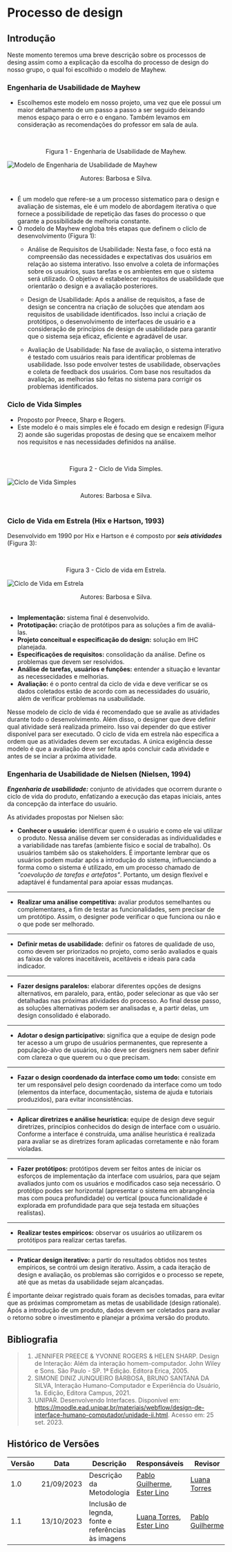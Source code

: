 # **Processo de design**

## Introdução

Neste momento teremos uma breve descrição sobre os processos de desing assim como a explicação da escolha do processo de design do nosso grupo, o qual foi escolhido o modelo de Mayhew.

### **Engenharia de Usabilidade de Mayhew**

- Escolhemos este modelo em nosso projeto, uma vez que ele possui um maior detalhamento de um passo a passo a ser seguido deixando menos espaço para o erro e o engano. Também levamos em consideração as recomendações do professor em sala de aula.

<br><figcaption align="center">Figura 1 - Engenharia de Usabilidade de Mayhew.</figcaption>

![Modelo de Engenharia de Usabilidade de Mayhew](https://player.slideplayer.com.br/80/13462698/slides/slide_10.jpg)

<figcaption align="center">Autores: Barbosa e Silva.</figcaption><br>

- É um modelo que refere-se a um processo sistematico para o design e avaliação de sistemas, ele é um modelo de abordagem iterativa o que fornece a possibilidade de repetição das fases do processo o que garante a possibilidade de melhoria constante.
- O modelo de Mayhew engloba três etapas que definem o cliclo de desenvolvimento (Figura 1):
  - Análise de Requisitos de Usabilidade: Nesta fase, o foco está na compreensão das necessidades e expectativas dos usuários em relação ao sistema interativo. Isso envolve a coleta de informações sobre os usuários, suas tarefas e os ambientes em que o sistema será utilizado. O objetivo é estabelecer requisitos de usabilidade que orientarão o design e a avaliação posteriores.

  - Design de Usabilidade: Após a análise de requisitos, a fase de design se concentra na criação de soluções que atendam aos requisitos de usabilidade identificados. Isso inclui a criação de protótipos, o desenvolvimento de interfaces de usuário e a consideração de princípios de design de usabilidade para garantir que o sistema seja eficaz, eficiente e agradável de usar.

  - Avaliação de Usabilidade: Na fase de avaliação, o sistema interativo é testado com usuários reais para identificar problemas de usabilidade. Isso pode envolver testes de usabilidade, observações e coleta de feedback dos usuários. Com base nos resultados da avaliação, as melhorias são feitas no sistema para corrigir os problemas identificados.


### **Ciclo de Vida Simples**

- Proposto por Preece, Sharp e Rogers.
- Este modelo é o mais simples ele é focado em design e redesign (Figura 2) aonde são sugeridas propostas de desing que se encaixem melhor nos requisitos e nas necessidades definidos na análise.

<br><figcaption align="center">Figura 2 - Ciclo de Vida Simples.</figcaption>

![Ciclo de Vida Simples](https://player.slideplayer.com.br/80/13462698/slides/slide_7.jpg)

<figcaption align="center">Autores: Barbosa e Silva.</figcaption><br>


### **Ciclo de Vida em Estrela (Hix e Hartson, 1993)**

Desenvolvido em 1990 por Hix e Hartson e é composto por ***seis atividades*** (Figura 3):

<br><figcaption align="center">Figura 3 - Ciclo de vida em Estrela.</figcaption>

![Ciclo de Vida em Estrela](https://player.slideplayer.com.br/80/13462698/slides/slide_8.jpg)

<figcaption align="center">Autores: Barbosa e Silva.</figcaption><br>

- **Implementação:** sistema final é desenvolvido.
- **Prototipação:** criação de protótipos para as soluções a fim de avaliá-las.
- **Projeto conceitual e especificação do design:** solução em IHC planejada.
- **Especificações de requisitos:** consolidação da análise. Define os problemas que devem ser resolvidos.
- **Análise de tarefas, usuários e funções:** entender a situação e levantar as necessecidades e melhorias.
- **Avaliação:** é o ponto central da ciclo de vida e deve verificar se os dados coletados estão de acordo com as necessidades do usuário, além de verificar problemas na usabuilidade.

Nesse modelo de ciclo de vida é recomendado que se avalie as atividades durante todo o desenvolvimento.
Além disso, o designer que deve definir qual atividade será realizada primeiro. Isso vai depender do que estiver disponível para ser executado.
O ciclo de vida em estrela não especifica a ordem que as atividades devem ser excutadas. A única exigência desse modelo é que a avaliação deve ser feita após concluir cada atividade e antes de se inciar a próxima atividade.

### **Engenharia de Usabilidade de Nielsen (Nielsen, 1994)**

***Engenharia de usabilidade:*** conjunto de atividades que ocorrem durante o ciclo de vida do produto, enfatizando a execução das etapas iniciais, antes da concepção da interface do usuário.

As atividades propostas por Nielsen são:

- **Conhecer o usuário:** identificar quem é o usuário e como ele vai utilizar o produto. Nessa análise devem ser consideradas as individualidades e a variabilidade nas tarefas (ambiente físico e social de trabalho). Os usuários também são os stakeholders. É importante lembrar que os usuários podem mudar após a introdução do sistema, influenciando a forma como o sistema é utilizado, em um processo chamado de *"coevolução de tarefas e artefatos"*. Portanto, um design flexível e adaptável é fundamental para apoiar essas mudanças.

---

- **Realizar uma análise competitiva:** avaliar produtos semelhantes ou complementares, a fim de testar as funcionalidades, sem precisar de um protótipo. Assim, o designer pode verificar o que funciona ou não e o que pode ser melhorado.

---

- **Definir metas de usabilidade:** definir os fatores de qualidade de uso, como devem ser priorizados no projeto, como serão avaliados e quais as faixas de valores inaceitáveis, aceitáveis e ideais para cada indicador.

---

- **Fazer designs paralelos:** elaborar diferentes opções de designs alternativos, em paralelo, para, então, poder selecionar as que vão ser detalhadas nas próximas atividades do processo. Ao final desse passo, as soluções alternativas podem ser analisadas e, a partir delas, um design consolidado é elaborado.

---

- **Adotar o design participativo:** significa que a equipe de design pode ter acesso a um grupo de usuários permanentes, que represente a população-alvo de usuários, não deve ser designers nem saber definir com clareza o que querem ou o que precisam.

---

- **Fazar o design coordenado da interface como um todo:** consiste em ter um responsável pelo design coordenado da interface como um todo (elementos da interface, documentação, sistema de ajuda e tutoriais produzidos), para evitar inconsistências.

---

- **Aplicar diretrizes e análise heurística:**  equipe de design deve seguir diretrizes, princípios conhecidos do design de interface com o usuário. Conforme a interface é construída, uma análise heurística é realizada para avaliar se as diretrizes foram aplicadas corretamente e não foram violadas.

---

- **Fazer protótipos:**  protótipos devem ser feitos antes de iniciar os esforços de implementação da interface com usuários, para que sejam avaliados junto com os usuários e modificados caso seja necessário. O protótipo podes ser horizontal (apresentar o sistema em abrangência mas com pouca profundidade) ou vertical (pouca funcionalidade é explorada em profundidade para que seja testada em situações realistas).

---

- **Realizar testes empíricos:** observar os usuários ao utilizarem os protótipos para realizar certas tarefas.

---

- **Praticar design iterativo:** a partir do resultados obtidos nos testes empíricos, se contrói um design iterativo. Assim, a cada iteração de design e avaliação, os problemas são corrigidos e o processo se repete, até que as metas da usabilidade sejam alcançadas.

É importante deixar registrado quais foram as decisões tomadas, para evitar que as próximas comprometam as metas de usabilidade (design rationale).
Após a introdução de um produto, dados devem ser coletados para avaliar o retorno sobre o investimento e planejar a próxima versão do produto.

## **Bibliografia**

> 1. JENNIFER PREECE & YVONNE ROGERS & HELEN SHARP. Design de Interação: Além da interação homem-computador. John Wiley e Sons. São Paulo - SP. 1ª Edição. Editora Erica, 2005.
> 2. SIMONE DINIZ JUNQUEIRO BARBOSA, BRUNO SANTANA DA SILVA, Interação Humano-Computador e Experiência do Usuário, 1a. Edição, Editora Campus, 2021.
> 3. UNIPAR. Desenvolvendo Interfaces. Disponível em: <https://moodle.ead.unipar.br/materiais/webflow/design-de-interface-humano-computador/unidade-ii.html>. Acesso em: 25 set. 2023.

## **Histórico de Versões**

| Versão  | Data | Descrição | Responsáveis | Revisor
-------- | ------ | ------ | ---------- | ----------
| 1.0 | 21/09/2023 | Descrição da Metodologia | [Pablo Guilherme](https://github.com/PabloGJBS), [Ester Lino](https://github.com/esteerlino) | [Luana Torres](https://github.com/luanatorress) |
| 1.1 | 13/10/2023 | Inclusão de legnda, fonte e referências às imagens | [Luana Torres](https://github.com/luanatorress), [Ester Lino](https://github.com/esteerlino) | [Pablo Guilherme](https://github.com/PabloGJBS) |
